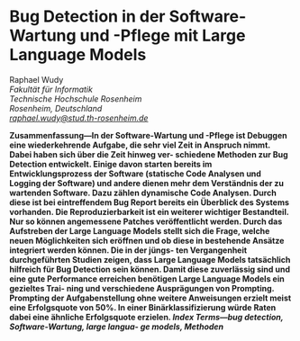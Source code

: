 # Bug Detection in der Software-Wartung und -Pflege mit Large Language Models

Raphael Wudy<br/>
*Fakultät für Informatik*<br/>
*Technische Hochschule Rosenheim*<br/>
*Rosenheim, Deutschland*<br/>
*raphael.wudy@stud.th-rosenheim.de*<br/>

**Zusammenfassung—In der Software-Wartung und -Pflege ist
Debuggen eine wiederkehrende Aufgabe, die sehr viel Zeit in
Anspruch nimmt. Dabei haben sich über die Zeit hinweg ver-
schiedene Methoden zur Bug Detection entwickelt. Einige davon
starten bereits im Entwicklungsprozess der Software (statische
Code Analysen und Logging der Software) und andere dienen
mehr dem Verständnis der zu wartenden Software. Dazu zählen
dynamische Code Analysen. Durch diese ist bei eintreffendem
Bug Report bereits ein Überblick des Systems vorhanden. Die
Reproduzierbarkeit ist ein weiterer wichtiger Bestandteil. Nur so
können angemessene Patches veröffentlicht werden. Durch das
Aufstreben der Large Language Models stellt sich die Frage,
welche neuen Möglichkeiten sich eröffnen und ob diese in
bestehende Ansätze integriert werden können. Die in der jüngs-
ten Vergangenheit durchgeführten Studien zeigen, dass Large
Language Models tatsächlich hilfreich für Bug Detection sein
können. Damit diese zuverlässig sind und eine gute Performance
erreichen benötigen Large Language Models ein gezieltes Trai-
ning und verschiedene Ausprägungen von Prompting. Prompting
der Aufgabenstellung ohne weitere Anweisungen erzielt meist
eine Erfolgsquote von 50%. In einer Binärklassifizierung würde
Raten dabei eine ähnliche Erfolgsquote erzielen.
*Index Terms—bug detection, Software-Wartung, large langua-
ge models, Methoden***
